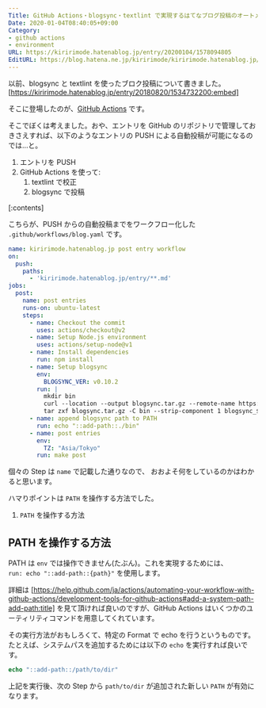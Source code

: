 ```yaml
---
Title: GitHub Actions・blogsync・textlint で実現するはてなブログ投稿のオートメーション
Date: 2020-01-04T08:40:05+09:00
Category:
- github actions
- environment
URL: https://kiririmode.hatenablog.jp/entry/20200104/1578094805
EditURL: https://blog.hatena.ne.jp/kiririmode/kiririmode.hatenablog.jp/atom/entry/26006613492901015
---
```


以前、blogsync と textlint を使ったブロク投稿について書きました。
[https://kiririmode.hatenablog.jp/entry/20180820/1534732200:embed]

そこに登場したのが、[GitHub Actions](https://help.github.com/ja/actions/automating-your-workflow-with-github-actions/about-github-actions) です。

そこでぼくは考えました。おや、エントリを GitHub のリポジトリで管理しておきさえすれば、以下のようなエントリの PUSH による自動投稿が可能になるのでは…と。

1. エントリを PUSH
2. GitHub Actions を使って:
   1. textlint で校正
   2. blogsync で投稿

[:contents]

こちらが、PUSH からの自動投稿までをワークフロー化した `.github/workflows/blog.yaml` です。

```yaml
name: kiririmode.hatenablog.jp post entry workflow
on:
  push:
    paths:
      - 'kiririmode.hatenablog.jp/entry/**.md'
jobs:
  post:
    name: post entries
    runs-on: ubuntu-latest
    steps:
      - name: Checkout the commit
        uses: actions/checkout@v2
      - name: Setup Node.js environment
        uses: actions/setup-node@v1
      - name: Install dependencies
        run: npm install
      - name: Setup blogsync
        env:
          BLOGSYNC_VER: v0.10.2
        run: |
          mkdir bin
          curl --location --output blogsync.tar.gz --remote-name https://github.com/motemen/blogsync/releases/download/${BLOGSYNC_VER}/blogsync_${BLOGSYNC_VER}_linux_amd64.tar.gz
          tar zxf blogsync.tar.gz -C bin --strip-component 1 blogsync_${BLOGSYNC_VER}_linux_amd64/blogsync
      - name: append blogsync path to PATH
        run: echo "::add-path::./bin"
      - name: post entries
        env:
          TZ: "Asia/Tokyo"
        run: make post
```

個々の Step は `name` で記載した通りなので、 おおよそ何をしているのかはわかると思います。

ハマりポイントは `PATH` を操作する方法でした。

1. `PATH` を操作する方法

## PATH を操作する方法

PATH は `env` では操作できません(たぶん)。これを実現するためには、`        run: echo "::add-path::{path}"
` を使用します。

詳細は [https://help.github.com/ja/actions/automating-your-workflow-with-github-actions/development-tools-for-github-actions#add-a-system-path-add-path:title] を見て頂ければ良いのですが、GitHub Actions はいくつかのユーティリティコマンドを用意してくれています。

その実行方法がおもしろくて、特定の Format で echo を行うというものです。たとえば、システムパスを追加するためには以下の `echo` を実行すれば良いです。

```tcsh
echo "::add-path::/path/to/dir"
```

上記を実行後、次の Step から `path/to/dir` が追加された新しい `PATH` が有効になります。
